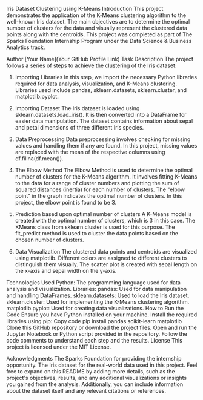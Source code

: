 Iris Dataset Clustering using K-Means
Introduction
This project demonstrates the application of the K-Means clustering algorithm to the well-known Iris dataset. The main objectives are to determine the optimal number of clusters for the data and visually represent the clustered data points along with the centroids. This project was completed as part of The Sparks Foundation Internship Program under the Data Science & Business Analytics track.

Author
[Your Name](Your GitHub Profile Link)
Task Description
The project follows a series of steps to achieve the clustering of the Iris dataset:

1. Importing Libraries
In this step, we import the necessary Python libraries required for data analysis, visualization, and K-Means clustering. Libraries used include pandas, sklearn.datasets, sklearn.cluster, and matplotlib.pyplot.

2. Importing Dataset
The Iris dataset is loaded using sklearn.datasets.load_iris(). It is then converted into a DataFrame for easier data manipulation. The dataset contains information about sepal and petal dimensions of three different Iris species.

3. Data Preprocessing
Data preprocessing involves checking for missing values and handling them if any are found. In this project, missing values are replaced with the mean of the respective columns using df.fillna(df.mean()).

4. The Elbow Method
The Elbow Method is used to determine the optimal number of clusters for the K-Means algorithm. It involves fitting K-Means to the data for a range of cluster numbers and plotting the sum of squared distances (inertia) for each number of clusters. The "elbow point" in the graph indicates the optimal number of clusters. In this project, the elbow point is found to be 3.

5. Prediction based upon optimal number of clusters
A K-Means model is created with the optimal number of clusters, which is 3 in this case. The KMeans class from sklearn.cluster is used for this purpose. The fit_predict method is used to cluster the data points based on the chosen number of clusters.

6. Data Visualization
The clustered data points and centroids are visualized using matplotlib. Different colors are assigned to different clusters to distinguish them visually. The scatter plot is created with sepal length on the x-axis and sepal width on the y-axis.

Technologies Used
Python: The programming language used for data analysis and visualization.
Libraries:
pandas: Used for data manipulation and handling DataFrames.
sklearn.datasets: Used to load the Iris dataset.
sklearn.cluster: Used for implementing the K-Means clustering algorithm.
matplotlib.pyplot: Used for creating data visualizations.
How to Run the Code
Ensure you have Python installed on your machine.
Install the required libraries using pip:
Copy code
pip install pandas scikit-learn matplotlib
Clone this GitHub repository or download the project files.
Open and run the Jupyter Notebook or Python script provided in the repository.
Follow the code comments to understand each step and the results.
License
This project is licensed under the MIT License.

Acknowledgments
The Sparks Foundation for providing the internship opportunity.
The Iris dataset for the real-world data used in this project.
Feel free to expand on this README by adding more details, such as the project's objectives, results, and any additional visualizations or insights you gained from the analysis. Additionally, you can include information about the dataset itself and any relevant citations or references.
